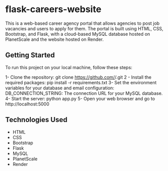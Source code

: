 # flask-careers-website
This is a web-based career agency portal that allows agencies to post job vacancies and users to apply for them. The portal is built using HTML, CSS, Bootstrap, and Flask, with a cloud-based MySQL database hosted on PlanetScale and the website hosted on Render.

## Getting Started
To run this project on your local machine, follow these steps:

1- Clone the repository: git clone https://github.com/<username>/<repository>.git
2 - Install the required packages: pip install -r requirements.txt
3- Set the environment variables for your database and email configuration:
DB_CONNECTION_STRING: The connection URL for your MySQL database.
4- Start the server: python app.py
5- Open your web browser and go to http://localhost:5000

## Technologies Used
* HTML
* CSS
* Bootstrap
* Flask
* MySQL
* PlanetScale
* Render
 

